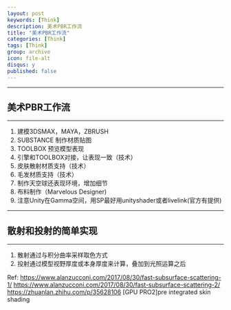 ```yaml
---
layout: post
keywords: [Think]
description: 美术PBR工作流
title: "美术PBR工作流"
categories: [Think]
tags: [Think]
group: archive
icon: file-alt
disqus: y
published: false
---
```


---
## 美术PBR工作流
---

1. 建模3DSMAX，MAYA，ZBRUSH
2. SUBSTANCE 制作材质贴图
3. TOOLBOX 预览模型表现
4. 引擎和TOOLBOX对接，让表现一致（技术）
5. 皮肤散射材质支持（技术）
6. 毛发材质支持（技术）
7. 制作天空球还表现环境，增加细节
8. 布料制作（Marvelous Designer)
9. 注意Unity在Gamma空间，用SP最好用unityshader或者livelink(官方有提供)

---
## 散射和投射的简单实现
---

1. 散射通过与积分曲率采样取色方式
2. 投射通过模型视野厚度或本身厚度来计算，叠加到光照运算之后

Ref:
https://www.alanzucconi.com/2017/08/30/fast-subsurface-scattering-1/
https://www.alanzucconi.com/2017/08/30/fast-subsurface-scattering-2/
https://zhuanlan.zhihu.com/p/35628106
[GPU PRO2]pre integrated skin shading